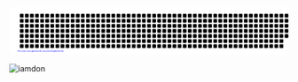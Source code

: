 
![RUJAN DADA](https://github.com/RujanRanjitkar/RujanRanjitkar/blob/864493ddae282ea6a0a5bab22cd1fb67d9521c5a/gitartwork.svg)
<p><img align="left" src="https://github-readme-stats.vercel.app/api/top-langs?username=RujanRanjitkar&show_icons=true&locale=en&layout=compact&theme=light" alt="iamdon" /></p>
